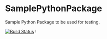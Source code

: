 # SamplePythonPackage
Sample Python Package to be used for testing.


[![Build Status](https://travis-ci.org/henryborchers/SamplePythonPackage.svg?branch=master)](https://travis-ci.org/henryborchers/SamplePythonPackage)
!
